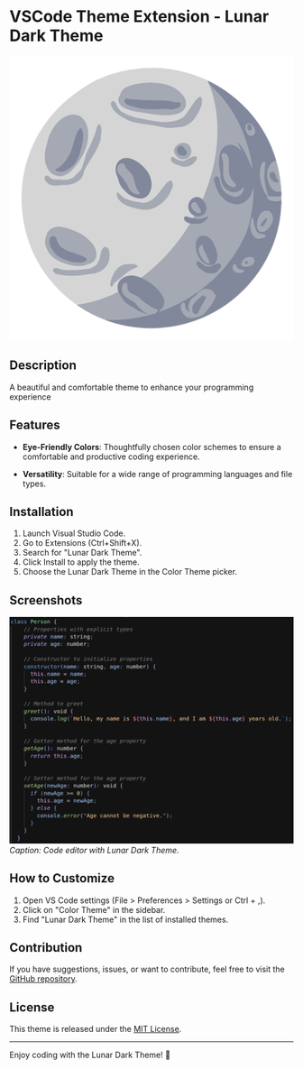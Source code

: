 # VSCode Theme Extension - Lunar Dark Theme

![Lunar Dark Theme](icon.png)

## Description

A beautiful and comfortable theme to enhance your programming experience

## Features

- **Eye-Friendly Colors**: Thoughtfully chosen color schemes to ensure a comfortable and productive coding experience.

- **Versatility**: Suitable for a wide range of programming languages and file types.

## Installation

1. Launch Visual Studio Code.
2. Go to Extensions (Ctrl+Shift+X).
3. Search for "Lunar Dark Theme".
4. Click Install to apply the theme.
5. Choose the Lunar Dark Theme in the Color Theme picker.

## Screenshots

![Screenshot 1](background.png)
*Caption: Code editor with Lunar Dark Theme.*

## How to Customize

1. Open VS Code settings (File > Preferences > Settings or Ctrl + ,).
2. Click on "Color Theme" in the sidebar.
3. Find "Lunar Dark Theme" in the list of installed themes.

## Contribution

If you have suggestions, issues, or want to contribute, feel free to visit the [GitHub repository](https://github.com/Pedro-Arthur/lunar-dark-theme/).

## License

This theme is released under the [MIT License](LICENSE).

---

Enjoy coding with the Lunar Dark Theme! 🚀
